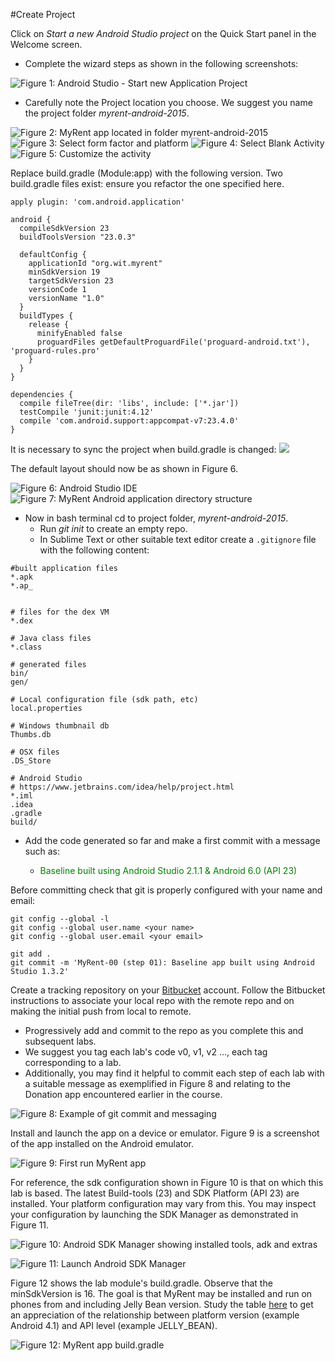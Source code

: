 #Create Project

Click on *Start a new Android Studio project* on the Quick Start panel in the Welcome screen.

- Complete the wizard steps as shown in the following screenshots:

![Figure 1: Android Studio - Start new Application Project](img/00.png) 

- Carefully note the Project location you choose. We suggest you name the project folder *myrent-android-2015*.

![Figure 2: MyRent app located in folder myrent-android-2015](img/01.png)
![Figure 3: Select form factor and platform](img/02.png)
![Figure 4: Select Blank Activity](img/03.png)
![Figure 5: Customize the activity](img/04.png)

Replace build.gradle (Module:app) with the following version. Two build.gradle files exist: ensure you refactor the one specified here.

```
apply plugin: 'com.android.application'

android {
  compileSdkVersion 23
  buildToolsVersion "23.0.3"

  defaultConfig {
    applicationId "org.wit.myrent"
    minSdkVersion 19
    targetSdkVersion 23
    versionCode 1
    versionName "1.0"
  }
  buildTypes {
    release {
      minifyEnabled false
      proguardFiles getDefaultProguardFile('proguard-android.txt'), 'proguard-rules.pro'
    }
  }
}

dependencies {
  compile fileTree(dir: 'libs', include: ['*.jar'])
  testCompile 'junit:junit:4.12'
  compile 'com.android.support:appcompat-v7:23.4.0'
}

```
It is necessary to sync the project when build.gradle is changed:
![](img/05b.png)

The default layout should now be as shown in Figure 6.

![Figure 6: Android Studio IDE](img/05.png)
![Figure 7: MyRent Android application directory structure](img/06.png)

- Now in bash terminal cd to project folder, *myrent-android-2015*.
    - Run *git init* to create an empty repo.
    - In Sublime Text or other suitable text editor create a `.gitignore` file with the following content:

```
#built application files
*.apk
*.ap_


# files for the dex VM
*.dex

# Java class files
*.class

# generated files
bin/
gen/

# Local configuration file (sdk path, etc)
local.properties

# Windows thumbnail db
Thumbs.db

# OSX files
.DS_Store

# Android Studio
# https://www.jetbrains.com/idea/help/project.html
*.iml
.idea
.gradle
build/
```
- Add the code generated so far and make a first commit with a message such as:

    - <font color='green'>Baseline built using Android Studio 2.1.1 & Android 6.0 (API 23)</font>

Before committing check that git is properly configured with your name and email:

```
git config --global -l
git config --global user.name <your name>
git config --global user.email <your email>
```

```
git add .
git commit -m 'MyRent-00 (step 01): Baseline app built using Android Studio 1.3.2'
```
Create a tracking repository on your [Bitbucket](https://bitbucket.org/) account. Follow the Bitbucket instructions to associate your local repo with the remote repo and on making the initial push from local to remote.

- Progressively add and commit to the repo as you complete this and subsequent labs.
- We suggest you tag each lab's code v0, v1, v2 ..., each tag corresponding to a lab.
- Additionally, you may find it helpful to commit each step of each lab with a suitable message as exemplified in Figure 8 and relating to the Donation app encountered earlier in the course.

![Figure 8: Example of git commit and messaging](img/55.png)

Install and launch the app on a device or emulator. Figure 9 is a screenshot of the app installed on the Android emulator.

![Figure 9: First run MyRent app](img/07.png)

For reference, the sdk configuration shown in Figure 10 is that on which this lab is based. The latest Build-tools (23) and SDK Platform (API 23) are installed. Your platform configuration may vary from this. You may inspect your configuration by launching the SDK Manager as demonstrated in Figure 11.

![Figure 10: Android SDK Manager showing installed tools, adk and extras](img/09.png)

![Figure 11: Launch Android SDK Manager](img/56.png)

Figure 12 shows the lab module's build.gradle. Observe that the minSdkVersion is 16. The goal is that MyRent may be installed and run on phones from and including Jelly Bean version. Study the table [here](http://developer.android.com/guide/topics/manifest/uses-sdk-element.html#ApiLevels) to get an appreciation of the relationship between platform version (example Android 4.1) and API level (example JELLY_BEAN).

![Figure 12: MyRent app build.gradle](img/58.png)
  
